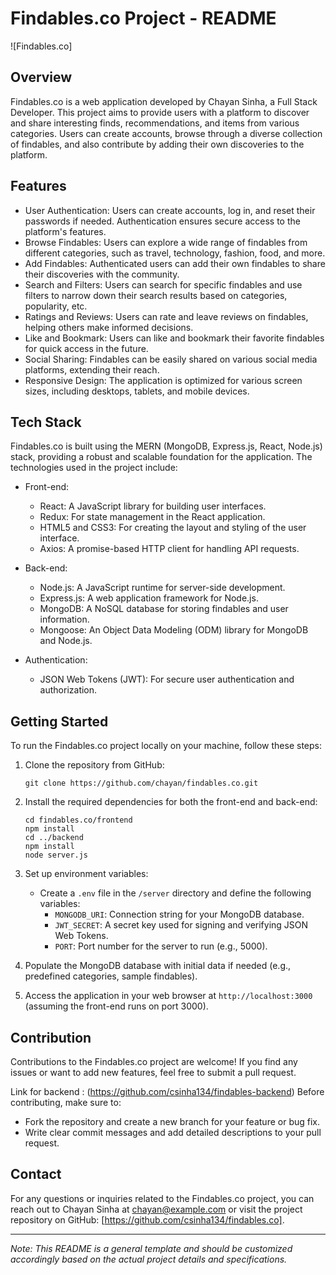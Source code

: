 # Findables.co Project - README

![Findables.co]

## Overview

Findables.co is a web application developed by Chayan Sinha, a Full Stack Developer. This project aims to provide users with a platform to discover and share interesting finds, recommendations, and items from various categories. Users can create accounts, browse through a diverse collection of findables, and also contribute by adding their own discoveries to the platform.

## Features

- User Authentication: Users can create accounts, log in, and reset their passwords if needed. Authentication ensures secure access to the platform's features.
- Browse Findables: Users can explore a wide range of findables from different categories, such as travel, technology, fashion, food, and more.
- Add Findables: Authenticated users can add their own findables to share their discoveries with the community.
- Search and Filters: Users can search for specific findables and use filters to narrow down their search results based on categories, popularity, etc.
- Ratings and Reviews: Users can rate and leave reviews on findables, helping others make informed decisions.
- Like and Bookmark: Users can like and bookmark their favorite findables for quick access in the future.
- Social Sharing: Findables can be easily shared on various social media platforms, extending their reach.
- Responsive Design: The application is optimized for various screen sizes, including desktops, tablets, and mobile devices.

## Tech Stack

Findables.co is built using the MERN (MongoDB, Express.js, React, Node.js) stack, providing a robust and scalable foundation for the application. The technologies used in the project include:

- Front-end:
  - React: A JavaScript library for building user interfaces.
  - Redux: For state management in the React application.
  - HTML5 and CSS3: For creating the layout and styling of the user interface.
  - Axios: A promise-based HTTP client for handling API requests.

- Back-end:
  - Node.js: A JavaScript runtime for server-side development.
  - Express.js: A web application framework for Node.js.
  - MongoDB: A NoSQL database for storing findables and user information.
  - Mongoose: An Object Data Modeling (ODM) library for MongoDB and Node.js.

- Authentication:
  - JSON Web Tokens (JWT): For secure user authentication and authorization.

## Getting Started

To run the Findables.co project locally on your machine, follow these steps:

1. Clone the repository from GitHub:

   ```
   git clone https://github.com/chayan/findables.co.git
   ```

2. Install the required dependencies for both the front-end and back-end:

   ```
   cd findables.co/frontend
   npm install
   cd ../backend
   npm install 
   node server.js
   ```

3. Set up environment variables:
   - Create a `.env` file in the `/server` directory and define the following variables:
     - `MONGODB_URI`: Connection string for your MongoDB database.
     - `JWT_SECRET`: A secret key used for signing and verifying JSON Web Tokens.
     - `PORT`: Port number for the server to run (e.g., 5000).

4. Populate the MongoDB database with initial data if needed (e.g., predefined categories, sample findables).

5. Access the application in your web browser at `http://localhost:3000` (assuming the front-end runs on port 3000).

## Contribution

Contributions to the Findables.co project are welcome! If you find any issues or want to add new features, feel free to submit a pull request.

Link for backend : (https://github.com/csinha134/findables-backend)
Before contributing, make sure to:

- Fork the repository and create a new branch for your feature or bug fix.
- Write clear commit messages and add detailed descriptions to your pull request.

## Contact

For any questions or inquiries related to the Findables.co project, you can reach out to Chayan Sinha at chayan@example.com or visit the project repository on GitHub: [https://github.com/csinha134/findables.co].

---

*Note: This README is a general template and should be customized accordingly based on the actual project details and specifications.*
